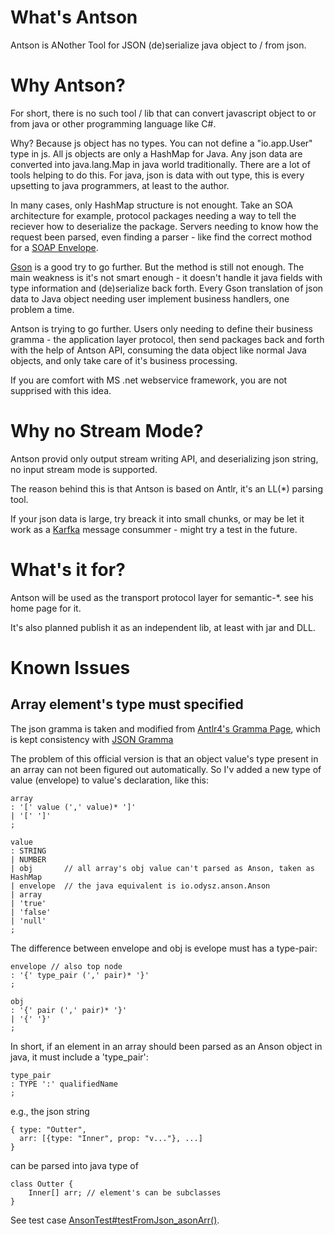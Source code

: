 # What's Antson

Antson is ANother Tool for JSON (de)serialize java object to / from json.

# Why Antson?

For short, there is no such tool / lib that can convert javascript object to or
from java or other programming language like C#.

Why? Because js object has no types. You can not define a "io.app.User" type in
js. All js objects are only a HashMap for Java. Any json data are converted into
java.lang.Map in java world traditionally. There are a lot of tools helping to do
this. For java, json is data with out type, this is every upsetting to java programmers,
at least to the author.

In many cases, only HashMap structure is not enought. Take an SOA architecture for example,
protocol packages needing a way to tell the reciever how to deserialize the package.
Servers needing to know how the request been parsed, even finding a parser - like find the
correct mothod for a [SOAP Envelope](https://en.wikipedia.org/wiki/SOAP#Example_message_(encapsulated_in_HTTP)).

[Gson](https://github.com/google/gson) is a good try to go further. But the
method is still not enough. The main weakness is it's not smart enough - it doesn't
handle it java fields with type information and (de)serialize back forth. Every Gson translation
of json data to Java object needing user implement business handlers, one problem a time.

Antson is trying to go further. Users only needing to define their business gramma -
the application layer protocol, then send packages back and forth with the help of Antson API,
consuming the data object like normal Java objects, and only take care of it's business processing.

If you are comfort with MS .net webservice framework, you are not supprised with this idea.

# Why no Stream Mode?

Antson provid only output stream writing API, and deserializing json string, no input
stream mode is supported.

The reason behind this is that Antson is based on Antlr, it's an LL(\*) parsing tool.

If your json data is large, try breack it into small chunks, or may be let it work
as a [Karfka](https://kafka.apache.org/intro) message consummer - might try a test in the future.

# What's it for?

Antson will be used as the transport protocol layer for semantic-\*. see his home page for it.

It's also planned publish it as an independent lib, at least with jar and DLL.

# Known Issues

## Array element's type must specified

The json gramma is taken and modified from [Antlr4's Gramma Page](https://github.com/antlr/grammars-v4/blob/master/json/JSON.g4), which is kept consistency with [JSON Gramma](https://www.json.org/)

The problem of this official version is that an object value's type present in an array can not been figured out automatically.
So I'v added a new type of value (envelope) to value's declaration, like this:

    array
	: '[' value (',' value)* ']'
	| '[' ']'
	;

    value
	: STRING
	| NUMBER
	| obj		// all array's obj value can't parsed as Anson, taken as HashMap
	| envelope	// the java equivalent is io.odysz.anson.Anson
	| array
	| 'true'
	| 'false'
	| 'null'
	;

The difference between envelope and obj is evelope must has a type-pair:

    envelope // also top node
	: '{' type_pair (',' pair)* '}'
	;

    obj
	: '{' pair (',' pair)* '}'
	| '{' '}'
	;

In short, if an element in an array should been parsed as an Anson object in java, it must include a 'type_pair':

    type_pair
	: TYPE ':' qualifiedName
	;
  
e.g., the json string

    { type: "Outter",
      arr: [{type: "Inner", prop: "v..."}, ...]
    }
    
can be parsed into java type of 

    class Outter {
        Inner[] arr; // element's can be subclasses
    }

See test case [AnsonTest#testFromJson_asonArr()](https://github.com/odys-z/antson/blob/master/antson.java/src/test/java/io/odysz/anson/AnsonTest.java).
